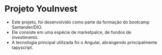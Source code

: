 # Projeto YouInvest

* Este projeto, foi desenvolvido como parte da formação do bootcamp Santander/DIO.
* Ele consiste em uma espécie de marketpalce, de fundos de investimento.
* A tecnologia principal utilizada foi o Angular, abrangendo principalmente tapyscript.
  